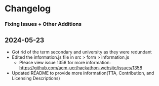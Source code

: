 # Changelog

### Fixing Issues + Other Additions

## 2024-05-23
- Got rid of the term secondary and university as they were redundant
- Edited the information.js file in src > form > information.js
    - Please view issue 1358 for more information: https://github.com/acm-ucr/hackathon-website/issues/1358
- Updated README to provide more information(TTA, Contribution, and Licensing Descriptions)